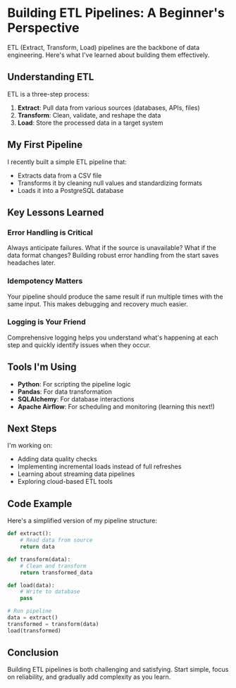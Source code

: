 # Building ETL Pipelines: A Beginner's Perspective

ETL (Extract, Transform, Load) pipelines are the backbone of data engineering. Here's what I've learned about building them effectively.

## Understanding ETL

ETL is a three-step process:

1. **Extract**: Pull data from various sources (databases, APIs, files)
2. **Transform**: Clean, validate, and reshape the data
3. **Load**: Store the processed data in a target system

## My First Pipeline

I recently built a simple ETL pipeline that:
- Extracts data from a CSV file
- Transforms it by cleaning null values and standardizing formats
- Loads it into a PostgreSQL database

## Key Lessons Learned

### Error Handling is Critical
Always anticipate failures. What if the source is unavailable? What if the data format changes? Building robust error handling from the start saves headaches later.

### Idempotency Matters
Your pipeline should produce the same result if run multiple times with the same input. This makes debugging and recovery much easier.

### Logging is Your Friend
Comprehensive logging helps you understand what's happening at each step and quickly identify issues when they occur.

## Tools I'm Using

- **Python**: For scripting the pipeline logic
- **Pandas**: For data transformation
- **SQLAlchemy**: For database interactions
- **Apache Airflow**: For scheduling and monitoring (learning this next!)

## Next Steps

I'm working on:
- Adding data quality checks
- Implementing incremental loads instead of full refreshes
- Learning about streaming data pipelines
- Exploring cloud-based ETL tools

## Code Example

Here's a simplified version of my pipeline structure:

```python
def extract():
    # Read data from source
    return data

def transform(data):
    # Clean and transform
    return transformed_data

def load(data):
    # Write to database
    pass

# Run pipeline
data = extract()
transformed = transform(data)
load(transformed)
```

## Conclusion

Building ETL pipelines is both challenging and satisfying. Start simple, focus on reliability, and gradually add complexity as you learn.
